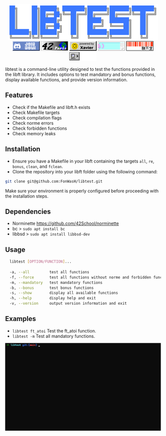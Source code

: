 <p align="center">
  <img src="resources/title.png" />
  <br><a href="https://discord.gg/hVr9nDFwgY"><img src="resources/discord.gif" /></a>
  <a href="https://42.fr/"><img src="resources/42.gif" /></a>
  <a href="https://raw.githubusercontent.com/FonWasH/libtest/main/resources/le_xav.jpg"><img src="resources/xav.gif" /></a>
  <a href="https://www.youtube.com/watch?v=SFdjkTLiJuY"><img src="resources/logo1.gif" /></a>
  <a href="https://www.youtube.com/watch?v=aV6VyvAHOdg"><img src="resources/logo2.gif" /></a>
  <img src="resources/000010.gif" />
</p>


libtest is a command-line utility designed to test the functions provided in the libft library.
It includes options to test mandatory and bonus functions, display available functions, and provide version information.

## Features
- Check if the Makefile and libft.h exists
- Check Makefile targets
- Check compilation flags
- Check norme errors
- Check forbidden functions
- Check memory leaks

## Installation
- Ensure you have a Makefile in your libft containing the targets `all`, `re`, `bonus`, `clean`, and `fclean`.
- Clone the repository into your libft folder using the following command:
```bash
git clone git@github.com:FonWasH/libtest.git
```
Make sure your environment is properly configured before proceeding with the installation steps.

## Dependencies
- Norminette https://github.com/42School/norminette
- bc > `sudo apt install bc`
- libbsd > `sudo apt install libbsd-dev`

## Usage
```bash
  libtest [OPTION/FUNCTION]...

  -a, --all         test all functions
  -f, --force       test all functions without norme and forbidden functions check
  -m, --mandatory   test mandatory functions
  -b, --bonus       test bonus functions
  -s, --show        display all available functions
  -h, --help        display help and exit
  -v, --version     output version information and exit
```
  
## Examples
- `libtest ft_atoi` Test the ft_atoi function.
- `libtest -m` Test all mandatory functions.
<p align="left">
  <img src="resources/example.gif" />
</p>